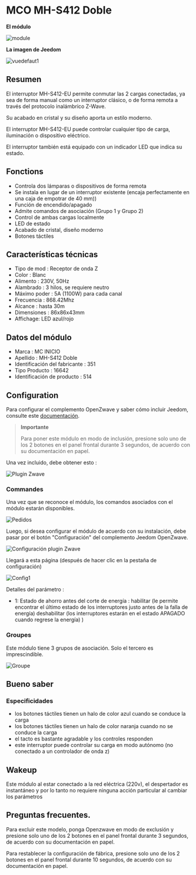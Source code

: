 # MCO MH-S412 Doble

**El módulo**

![module](images/mco.mhs412/module.jpg)

**La imagen de Jeedom**

![vuedefaut1](images/mco.mhs412/vuedefaut1.jpg)

## Resumen

El interruptor MH-S412-EU permite conmutar las 2 cargas conectadas, ya sea de forma manual como un interruptor clásico, o de forma remota a través del protocolo inalámbrico Z-Wave.

Su acabado en cristal y su diseño aporta un estilo moderno.

El interruptor MH-S412-EU puede controlar cualquier tipo de carga, iluminación o dispositivo eléctrico.

El interruptor también está equipado con un indicador LED que indica su estado.

## Fonctions

-   Controla dos lámparas o dispositivos de forma remota
-   Se instala en lugar de un interruptor existente (encaja perfectamente en una caja de empotrar de 40 mm))
-   Función de encendido/apagado
-   Admite comandos de asociación (Grupo 1 y Grupo 2)
-   Control de ambas cargas localmente
-   LED de estado
-   Acabado de cristal, diseño moderno
-   Botones táctiles

## Características técnicas

-   Tipo de mod : Receptor de onda Z
-   Color : Blanc
-   Alimento : 230V, 50Hz
-   Alambrado : 3 hilos, se requiere neutro
-   Máximo poder : 5A (1100W) para cada canal
-   Frecuencia : 868.42Mhz
-   Alcance : hasta 30m
-   Dimensiones : 86x86x43mm
-   Affichage: LED azul/rojo

## Datos del módulo

-   Marca : MC INICIO
-   Apellido : MH-S412 Doble
-   Identificación del fabricante : 351
-   Tipo Producto : 16642
-   Identificación de producto : 514

## Configuration

Para configurar el complemento OpenZwave y saber cómo incluir Jeedom, consulte este [documentación](https://doc.jeedom.com/es_ES/plugins/automation%20protocol/openzwave/).

> **Importante**
>
> Para poner este módulo en modo de inclusión, presione solo uno de los 2 botones en el panel frontal durante 3 segundos, de acuerdo con su documentación en papel.

Una vez incluido, debe obtener esto :

![Plugin Zwave](images/mco.mhs412/information.jpg)

### Commandes

Una vez que se reconoce el módulo, los comandos asociados con el módulo estarán disponibles.

![Pedidos](images/mco.mhs412/commandes.jpg)

Luego, si desea configurar el módulo de acuerdo con su instalación, debe pasar por el botón "Configuración" del complemento Jeedom OpenZwave.

![Configuración plugin Zwave](images/plugin/bouton_configuration.jpg)

Llegará a esta página (después de hacer clic en la pestaña de configuración)

![Config1](images/mco.mhs412/config1.jpg)

Detalles del parámetro :

-   1: Estado de ahorro antes del corte de energía : habilitar (le permite encontrar el último estado de los interruptores justo antes de la falla de energía) deshabilitar (los interruptores estarán en el estado APAGADO cuando regrese la energía) )

### Groupes

Este módulo tiene 3 grupos de asociación. Solo el tercero es imprescindible.

![Groupe](images/mco.mhs412/groupe.jpg)

## Bueno saber

### Especificidades

- los botones táctiles tienen un halo de color azul cuando se conduce la carga
- los botones táctiles tienen un halo de color naranja cuando no se conduce la carga
- el tacto es bastante agradable y los controles responden
- este interruptor puede controlar su carga en modo autónomo (no conectado a un controlador de onda z)

## Wakeup

Este módulo al estar conectado a la red eléctrica (220v), el despertador es instantáneo y por lo tanto no requiere ninguna acción particular al cambiar los parámetros

## Preguntas frecuentes.

Para excluir este modelo, ponga Openzwave en modo de exclusión y presione solo uno de los 2 botones en el panel frontal durante 3 segundos, de acuerdo con su documentación en papel.

Para restablecer la configuración de fábrica, presione solo uno de los 2 botones en el panel frontal durante 10 segundos, de acuerdo con su documentación en papel.
